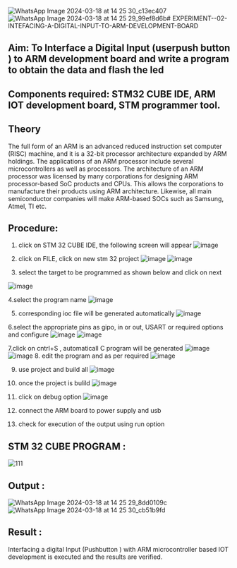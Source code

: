 ![WhatsApp Image 2024-03-18 at 14 25 30_c13ec407](https://github.com/Rajeshanbu/EXPERIMENT--02-INTEFACING-A-DIGITAL-INPUT-TO-ARM-DEVELOPMENT-BOARD/assets/118924713/2ed6112c-4a67-4779-acd6-0be312aa50aa)![WhatsApp Image 2024-03-18 at 14 25 29_99ef8d6b](https://github.com/Rajeshanbu/EXPERIMENT--02-INTEFACING-A-DIGITAL-INPUT-TO-ARM-DEVELOPMENT-BOARD/assets/118924713/8e51214b-d2a4-4811-8e70-7df1d1404947)# EXPERIMENT--02-INTEFACING-A-DIGITAL-INPUT-TO-ARM-DEVELOPMENT-BOARD
## Aim: To Interface a Digital Input  (userpush button  ) to ARM   development board and write a  program to obtain  the data and flash the led  
## Components required: STM32 CUBE IDE, ARM IOT development board,  STM programmer tool.
## Theory 
The full form of an ARM is an advanced reduced instruction set computer (RISC) machine, and it is a 32-bit processor architecture expanded by ARM holdings. The applications of an ARM processor include several microcontrollers as well as processors. The architecture of an ARM processor was licensed by many corporations for designing ARM processor-based SoC products and CPUs. This allows the corporations to manufacture their products using ARM architecture. Likewise, all main semiconductor companies will make ARM-based SOCs such as Samsung, Atmel, TI etc.

 
  
## Procedure:
 1. click on STM 32 CUBE IDE, the following screen will appear 
 ![image](https://user-images.githubusercontent.com/36288975/226189166-ac10578c-c059-40e7-8b80-9f84f64bf088.png)

 2. click on FILE, click on new stm 32 project 
 ![image](https://user-images.githubusercontent.com/36288975/226189215-2d13ebfb-507f-44fc-b772-02232e97c0e3.png)
![image](https://user-images.githubusercontent.com/36288975/226189230-bf2d90dd-9695-4aaf-b2a6-6d66454e81fc.png)
3. select the target to be programmed  as shown below and click on next 

![image](https://user-images.githubusercontent.com/36288975/226189280-ed5dcf1d-dd8d-43ae-815d-491085f4863b.png)

4.select the program name 
![image](https://user-images.githubusercontent.com/36288975/226189316-09832a30-4d1a-4d4f-b8ad-2dc28f137711.png)


5. corresponding ioc file will be generated automatically 
![image](https://user-images.githubusercontent.com/36288975/226189378-3abbdee2-0df6-470f-a3cd-79c74e3d3ad8.png)

6.select the appropriate pins as gipo, in or out, USART or required options and configure 
![image](https://user-images.githubusercontent.com/36288975/226189403-f7179f1a-3eae-4637-826b-ab4ec35ba1e1.png)
![image](https://user-images.githubusercontent.com/36288975/226189425-2b2414ce-49b3-4b61-a260-c658cb2e4152.png)


7.click on cntrl+S , automaticall C program will be generated 
![image](https://user-images.githubusercontent.com/36288975/226189443-8b43451d-0b14-47e4-a20b-cc09c6ad8458.png)
![image](https://user-images.githubusercontent.com/36288975/226189450-85ffa969-2ffb-4788-81e5-72d60fdda0f1.png)
8. edit the program and as per required 
![image](https://user-images.githubusercontent.com/36288975/226189461-a573e62f-a109-4631-a250-a20925758fe0.png)

9. use project and build all 
![image](https://user-images.githubusercontent.com/36288975/226189554-3f7101ac-3f41-48fc-abc7-480bd6218dec.png)
10. once the project is bulild 
![image](https://user-images.githubusercontent.com/36288975/226189577-c61cc1eb-3990-4968-8aa6-aefffc766b70.png)

11. click on debug option 
![image](https://user-images.githubusercontent.com/36288975/226189625-37daa9a3-62e9-42b5-a5ce-2ac63345905b.png)

12. connect the  ARM board to power supply and usb 


13. check for execution of the output using run option 



## STM 32 CUBE PROGRAM :

![111](https://github.com/Rajeshanbu/EXPERIMENT--02-INTEFACING-A-DIGITAL-INPUT-TO-ARM-DEVELOPMENT-BOARD/assets/118924713/556c8ead-9ddd-4fdf-941c-9c2d36f651f1)


## Output  :
![WhatsApp Image 2024-03-18 at 14 25 29_8dd0109c](https://github.com/Rajeshanbu/EXPERIMENT--02-INTEFACING-A-DIGITAL-INPUT-TO-ARM-DEVELOPMENT-BOARD/assets/118924713/91a417cb-3d25-4b0e-a610-6b4d40fb8e29)
![WhatsApp Image 2024-03-18 at 14 25 30_cb51b9fd](https://github.com/Rajeshanbu/EXPERIMENT--02-INTEFACING-A-DIGITAL-INPUT-TO-ARM-DEVELOPMENT-BOARD/assets/118924713/48e3530f-1994-436b-b15c-ce8b7c56d5f9)


## Result :
Interfacing a digital Input (Pushbutton ) with ARM microcontroller based IOT development is executed and the results are verified.
